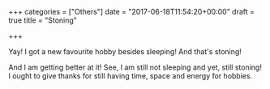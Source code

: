 +++
categories = ["Others"]
date = "2017-06-18T11:54:20+00:00"
draft = true
title = "Stoning"

+++


Yay! I got a new favourite hobby besides sleeping! And that's stoning!

And I am getting better at it! See, I am still not sleeping and yet, still stoning! I ought to give thanks for still having time, space and energy for hobbies.